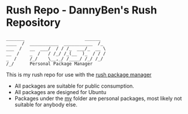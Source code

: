 Rush Repo - DannyBen's Rush Repository
==================================================

```
_______                       ______  
____  /  ___________  ___________  /_ 
___  /   __  ___/  / / /_  ___/_  __ \
__  /    _  /   / /_/ /_(__  )_  / / /
_  /     /_/    \__,_/ /____/ /_/ /_/ 
/_/      Personal Package Manager
```

This is my rush repo for use with the [rush package manager][rush-cli]

- All packages are suitable for public consumption.
- All packages are designed for Ubuntu
- Packages under the [my](my) folder are personal packages, most likely not
  suitable for anybody else.

[rush-cli]: https://github.com/DannyBen/rush-cli
